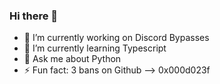 ### Hi there 👋

- 🔭 I’m currently working on Discord Bypasses
- 🌱 I’m currently learning Typescript
- 💬 Ask me about Python
- ⚡ Fun fact: 3 bans on Github
--> 0x000d023f
